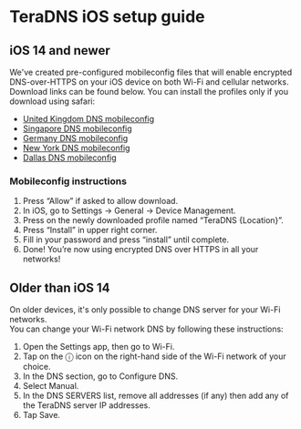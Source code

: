 # TeraDNS iOS setup guide

## iOS 14 and newer

We've created pre-configured mobileconfig files that will enable encrypted DNS-over-HTTPS on your iOS device on both Wi-Fi and cellular networks.  
Download links can be found below. You can install the profiles only if you download using safari:

- [United Kingdom DNS mobileconfig](https://raw.githubusercontent.com/TeraDNS/setup-guides/master/Apple/resources/teradns-uk.mobileconfig)
- [Singapore DNS mobileconfig](https://raw.githubusercontent.com/TeraDNS/setup-guides/master/Apple/resources/teradns-sg.mobileconfig)
- [Germany DNS mobileconfig](https://raw.githubusercontent.com/TeraDNS/setup-guides/master/Apple/resources/teradns-de.mobileconfig)
- [New York DNS mobileconfig](https://raw.githubusercontent.com/TeraDNS/setup-guides/master/Apple/resources/teradns-us-east.mobileconfig)
- [Dallas DNS mobileconfig](https://raw.githubusercontent.com/TeraDNS/setup-guides/master/Apple/resources/teradns-us-central.mobileconfig)

### Mobileconfig instructions

1. Press “Allow” if asked to allow download.
2. In iOS, go to Settings -> General -> Device Management.
3. Press on the newly downloaded profile named “TeraDNS {Location}”.
4. Press “Install” in upper right corner.
5. Fill in your password and press “install” until complete.
6. Done! You’re now using encrypted DNS over HTTPS in all your networks!

## Older than iOS 14

On older devices, it's only possible to change DNS server for your Wi-Fi networks.  
You can change your Wi-Fi network DNS by following these instructions:

1. Open the Settings app, then go to Wi-Fi.
2. Tap on the ⓘ icon on the right-hand side of the Wi-Fi network of your choice.
3. In the DNS section, go to Configure DNS.
4. Select Manual.
5. In the DNS SERVERS list, remove all addresses (if any) then add any of the TeraDNS server IP addresses.
6. Tap Save.
